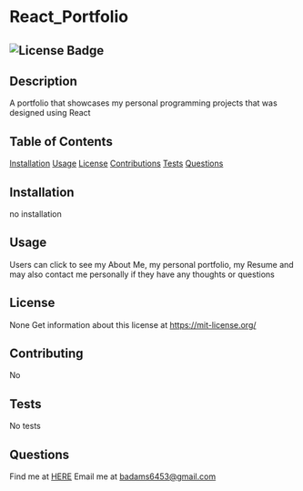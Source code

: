 
# React_Portfolio 
## ![License Badge](https://shields.io/badge/license-None-green) 
## Description 
A portfolio that showcases my personal programming projects that was designed using React 
## Table of Contents 
[Installation](#installation) 
[Usage](#usage) 
[License](#license) 
[Contributions](#contributions) 
[Tests](#tests) 
[Questions](#questions) 
## Installation 
no installation 
## Usage 
Users can click to see my About Me, my personal portfolio, my Resume and may also contact me personally if they have any thoughts or questions 
## License 
None 
Get information about this license at https://mit-license.org/ 
## Contributing 
No 
## Tests
No tests 
## Questions 
Find me at [HERE](http://github.com/BrainAtoms) 
Email me at badams6453@gmail.com